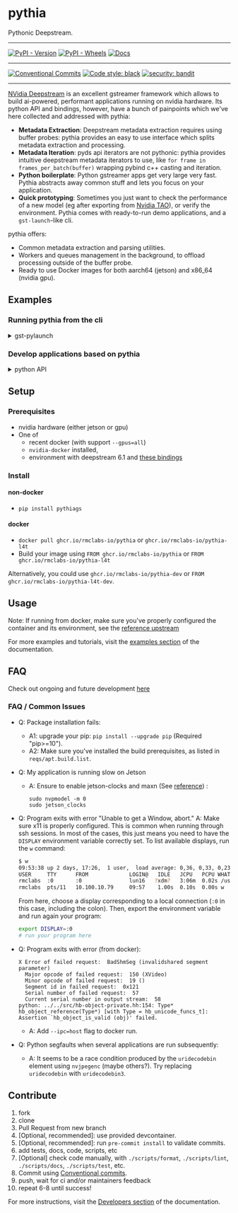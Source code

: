 # pythia

Pythonic Deepstream.

---
[![PyPI - Version](https://img.shields.io/pypi/v/pythiags)](https://pypi.org/project/pythiags/)
[![PyPI - Wheels](https://img.shields.io/pypi/wheel/pythiags)](https://pypi.org/project/pythiags/)
[![Docs](https://img.shields.io/badge/docs-github_pages-blue)](https://rmclabs-io.github.io/pythia-docs/)

---

[![Conventional Commits](https://img.shields.io/badge/Conventional%20Commits-1.0.0-yellow.svg)](https://conventionalcommits.org)
[![Code style: black](https://img.shields.io/badge/code%20style-black-000000.svg)](https://github.com/psf/black)
[![security: bandit](https://img.shields.io/badge/security-bandit-yellow.svg)](https://github.com/PyCQA/bandit)

---


[NVidia Deepstream](https://developer.nvidia.com/deepstream-sdk) is an excellent gstreamer
framework which allows to build ai-powered, performant applications running on nvidia
hardware. Its python API and bindings, however, have a bunch of painpoints which we've
here collected and addressed with pythia:

* **Metadata Extraction**: Deepstream metadata extraction requires using buffer probes:
  pythia provides an easy to use interface which splits metadata extraction and
  processing.
* **Metadata Iteration**: pyds api iterators are not pythonic: pythia provides intuitive 
  deepstream metadata iterators to use, like `for frame in frames_per_batch(buffer)`
  wrapping pybind c++ casting and iteration.
* **Python boilerplate**: Python gstreamer apps get very large very fast. Pythia abstracts
  away common stuff and lets you focus on your application.
* **Quick prototyping**: Sometimes you just want to check the performance of a new model
  (eg after exporting from [Nvidia TAO](https://developer.nvidia.com/tao)), or verify
  the environment. Pythia comes with ready-to-run demo applications, and a
  `gst-launch`-like cli.

pythia offers:

* Common metadata extraction and parsing utilities.
* Workers and queues management in the background, to offload processing outside of the 
  buffer probe.
* Ready to use Docker images for both aarch64 (jetson) and x86_64 (nvidia gpu).

## Examples

### Running pythia from the cli

<details><summary> gst-pylaunch</summary>

You can run familiar pipelines and attach buffer probes from simple python modules.

#### Create Files

<!-- gst-pylaunch probe -->
* Create a file `probe.py` with:

```python

from pythia import objects_per_batch

def gen_detections(batch_meta):
    for frame, detection in objects_per_batch(batch_meta):
        box = detection.rect_params
        yield {
            "frame_num": frame.frame_num,
            "label": detection.obj_label,
            "left": box.left,
            "top": box.top,
            "width": box.width,
            "height": box.height,
            "confidence": detection.confidence,
        }

```

<!-- gst-pylaunch pipeline -->
* Create a file `pipeline.txt` with:

```
uridecodebin3
  uri=file://{input}
! identity
  eos-after=30
! nvvideoconvert
! muxer.sink_0
nvstreammux
  name=muxer width=1280 height=720 batch-size=1
! nvinfer
  name=pgie
  config-file-path={pgie-conf}
! nvvideoconvert
! nvdsosd
! nvvideoconvert
! queue
! x264enc
! mp4mux
! filesink location={output}
```

#### Running pythia

<!-- gst-pylaunch console -->
* run the application with:

```console
$ gst-pylaunch \
  -p ./pipeline.txt \
  --pgie-conf=/opt/nvidia/deepstream/deepstream/samples/configs/deepstream-app/config_infer_primary.txt \
  --input=/opt/nvidia/deepstream/deepstream/samples/streams/sample_720p.mp4 \
  --output=/tmp/overlayed.mp4 \
  --probe=probe.py:gen_detections@pgie.src
```

Note the `--pgie-conf`, `--input`, and `--output` cli args were dynamically parsed and
added from the pipeline file. 

This command instructed pythia to do the following:
  1. Load a pipeline from a file located at `./pipeline.txt`, which contains
    `gst-launch`-like syntax with some parameters to be inserted (`input`, `pgie-conf`,
    `output`).
  2. Format the pipelie with `input`, `pgie-conf` and `output` from received parameters.
    (For a more complex syntax, you can install `pythia[jinja]` to use jinja as a
    template backend. See the documentation for more details.)
  4. Setup a buffer probe which internally calls the `gen_detections` method defined in the
    `probe.py` file.
  5. Attach said buffer probe in the `source pad` of the `pgie`-named element of the
    pipeline.
  6. Send incoming metadata to a logger which prints jsonified metadata to console.

#### Check your output

* Check your console to see the incoming detections.
* Want to do something else with the detections? You can choose between several
  backends: logging (stdout <default>, stderr, file available), in-memory (deque),
  kafka, redis, or implement your own streaming connector with the `PYTHIA_STREAM_URI`
  env var. Check the documentation for more details.
  
</details>


### Develop applications based on pythia
<details><summary>python API</summary>


If you want more granular control over the behavior of the application, its signals,
events, and messages, you can instead program an aplication using pythia's API.


#### Create Files

Continuing with the same pipeline as in the previous example,

<!-- api application -->
* Create a file `myscript.py` with:

```python
import json
from kafka import KafkaProducer
from kafka.admin import KafkaAdminClient, NewTopic
from pythia import Application, Gst, objects_per_batch

class App(Application):

    def __init__(self, *a, **kw):
        super().__init__(*a, **kw)
        self.manual_kafka = KafkaProducer(
            bootstrap_servers="kafka:9092"
        )

    def on_message_error(self, *a, **kw):
        err, debug = super().on_message_error(*a, **kw)
        self.manual_kafka.send(
            "app_events",
            json.dumps({ "CONDITION":"ERROR", "ERR": err, "DEBUG": debug}).encode()
        )
        raise RuntimeError("Unhandled pipeline error")

    def on_message_eos(self, bus, message):
        self.manual_kafka.send(
            "app_events",
            json.dumps({ "CONDITION":"EOS", "SENT_BY": str(message.src)}).encode()
        )
        super().on_message_eos(bus, message)

app = App.from_pipeline_file(
    "pipeline.txt",
    params={
      "pgie-conf": "/opt/nvidia/deepstream/deepstream/samples/configs/deepstream-app/config_infer_primary.txt",
      "input": "/opt/nvidia/deepstream/deepstream/samples/streams/sample_720p.mp4",
      "output": "/tmp/overlayed.mp4",
    }
)

@app.probe(
    "pgie",
    pad_direction="src",
    backend_uri="kafka://kafka:9092?stream=raw_detections"
)
def pgie_srcprobe(batch_meta):
    for frame, detection in objects_per_batch(batch_meta):
        frame_num = frame.frame_num
        box = detection.rect_params
        yield {
            "frame_num": frame_num,
            "label": detection.obj_label,
            "left": box.left,
            "top": box.top,
            "width": box.width,
            "height": box.height,
            "confidence": detection.confidence,
        }

@app.probe(
    "muxer",
    pad_direction="src",
)
def source_probe(pad, info):
    app.manual_kafka.send(
        "app_events",
        json.dumps({
            "CONDITION":"STARTED",
            "PAD_CAPS": pad.props.caps.to_string(),
            "PAD_DIRECTION": pad.props.direction,
            "PAD_OFFSET": pad.props.offset,
        }).encode()
    )
    return Gst.PadProbeReturn.REMOVE

if __name__ == "__main__":
    admin = KafkaAdminClient(bootstrap_servers="kafka:9092")
    if "app_events" not in admin.list_topics():
        admin.create_topics(
            new_topics=[
                NewTopic(name="app_events", num_partitions=1,replication_factor=1)
            ],
            validate_only=False,
        )
    app()

```

#### Running pythia

<!-- api console -->
* run the application with:

```console
$ python myscript.py
```

In this mode, you have more control over the application behavior:

1. Subclass application
2. instantiate a custom message handler (a kafka producer in this example)
3. forward error and EOS messages to a custom kafka topic
4. interpolate the pipeline template file with python variables to construct the app
5. use the `@app.probe` decorator as a generator, letting pythia handle the messages
  internally
6. use the `@app.probe` decorator as a probe, handling manually the buffer flow and
  messaging.


Want to do something else while the application is running? you can run the application
with `app(background=True)` instead. See the documentation for details and more
examples.

#### Check your output

* Check the kafka topics to see the incoming detections.

</details>

## Setup

### Prerequisites

* nvidia hardware (either jetson or gpu)
* One of
  - recent docker (with support `--gpus=all`)
  - `nvidia-docker` installed,
  - environment with deepstream 6.1 and [these bindings](https://github.com/rmclabs.io/deepstream_python_apps)


### Install

#### non-docker

* `pip install pythiags`

#### docker

* `docker pull ghcr.io/rmclabs-io/pythia` or `ghcr.io/rmclabs-io/pythia-l4t`
* Build your image using `FROM ghcr.io/rmclabs-io/pythia` or
  `FROM ghcr.io/rmclabs-io/pythia-l4t`

Alternatively, you could use `ghcr.io/rmclabs-io/pythia-dev` or
`FROM ghcr.io/rmclabs-io/pythia-l4t-dev`.

## Usage

Note: If running from docker, make sure you've properly configured the container and its
environment, see the
[reference upstream](https://docs.nvidia.com/metropolis/deepstream/dev-guide/text/DS_docker_containers.html#)

For more examples and tutorials, visit the
[examples section](https://dev.rmclabs.io/pythia/docs/examples.html)
of the documentation.

## FAQ

Check out ongoing and future development [here](https://github.com/rmclabs-io/pythiags/projects)

### FAQ / Common Issues

* Q: Package installation fails:

  * A1: upgrade your pip: `pip install --upgrade pip` (Required "pip>=10").
  * A2: Make sure you've installed the build prerequisites, as listed in `reqs/apt.build.list`.

* Q: My application is running slow on Jetson

  * A: Ensure to enable jetson-clocks and maxn (See
    [reference](https://docs.nvidia.com/metropolis/deepstream/dev-guide/text/DS_Performance.html#jetson))
    :

     ```console
     sudo nvpmodel -m 0
     sudo jetson_clocks
     ```

* Q: Program exits with error "Unable to get a Window, abort."
  A: Make sure x11 is properly configured. This is common when running through ssh
     sessions. In most of the cases, this just means you need to have the `DISPLAY`
     environment variable correctly set. To list available displays, run the `w`
     command:

     ```bash
     $ w
     09:53:38 up 2 days, 17:26,  1 user,  load average: 0,36, 0,33, 0,23
     USER     TTY      FROM             LOGIN@   IDLE   JCPU   PCPU WHAT
     rmclabs  :0       :0               lun16   ?xdm?   3:06m  0.02s /usr/lib/gdm3/gdm-x-session --run-script /usr/lib/gnome-session/run-systemd-session unity-session.     target
     rmclabs  pts/11   10.100.10.79     09:57    1.00s  0.10s  0.00s w
     ```

     From here, choose a display corresponding to a local connection (`:0` in this case,
     including the colon). Then, export the environment variable and run again your program:

     ```bash
     export DISPLAY=:0
     # run your program here
     ```

* Q: Program exits with error (from docker):

     ```console
     X Error of failed request:  BadShmSeg (invalidshared segment parameter)
       Major opcode of failed request:  150 (XVideo)
       Minor opcode of failed request:  19 ()
       Segment id in failed request:  0x121
       Serial number of failed request:  57
       Current serial number in output stream:  58
     python: ../../src/hb-object-private.hh:154: Type* hb_object_reference(Type*) [with Type = hb_unicode_funcs_t]: Assertion `hb_object_is_valid (obj)' failed.
     ```

  * A: Add `--ipc=host` flag to docker run.

* Q: Python segfaults when several applications are run subsequently:

  * A: It seems to be a race condition produced by the `uridecodebin` element using
    `nvjpegenc` (maybe others?). Try replacing `uridecodebin` with `uridecodebin3`.

## Contribute

1. fork
2. clone
3. Pull Request from new branch
4. [Optional, recommended]: use provided devcontainer.
5. [Optional, recommended]: run `pre-commit install` to validate commits.
6. add tests, docs, code, scripts, etc
7. [Optional] check code manually, with `./scripts/format`, `./scripts/lint`,
  `./scripts/docs`, `./scripts/test`, etc.
8. Commit using
  [Conventional commits](https://www.conventionalcommits.org/en/v1.0.0/#summary).
9. push, wait for ci and/or maintainers feedback
10. repeat 6-8 until success!

For more instructions, visit the
[Developers section](https://rmclabs-io.github.io/pythia-docs/development)
of the documentation.
